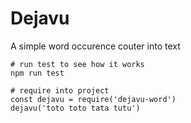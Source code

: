 # Dejavu

A simple word occurence couter into text

```
# run test to see how it works
npm run test
```

```
# require into project
const dejavu = require('dejavu-word')
dejavu('toto toto tata tutu')
```
